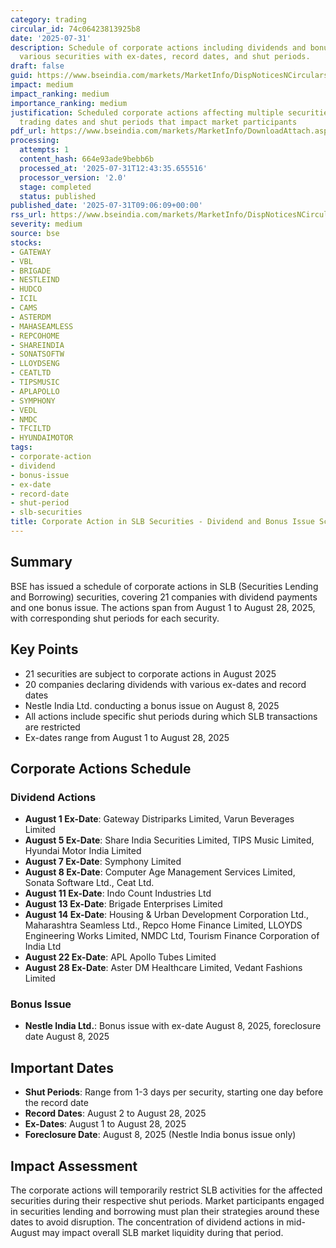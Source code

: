 ```yaml
---
category: trading
circular_id: 74c06423813925b8
date: '2025-07-31'
description: Schedule of corporate actions including dividends and bonus issues for
  various securities with ex-dates, record dates, and shut periods.
draft: false
guid: https://www.bseindia.com/markets/MarketInfo/DispNoticesNCirculars.aspx?Noticeid={75BDE0A8-AB25-4639-8186-266108C06C2E}&noticeno=20250731-10&dt=07/31/2025&icount=10&totcount=16&flag=0
impact: medium
impact_ranking: medium
importance_ranking: medium
justification: Scheduled corporate actions affecting multiple securities with specific
  trading dates and shut periods that impact market participants
pdf_url: https://www.bseindia.com/markets/MarketInfo/DownloadAttach.aspx?id=20250731-10&attachedId=a33c10dd-ae4a-4737-a2d2-f788cdf99e6f
processing:
  attempts: 1
  content_hash: 664e93ade9bebb6b
  processed_at: '2025-07-31T12:43:35.655516'
  processor_version: '2.0'
  stage: completed
  status: published
published_date: '2025-07-31T09:06:09+00:00'
rss_url: https://www.bseindia.com/markets/MarketInfo/DispNoticesNCirculars.aspx?Noticeid={75BDE0A8-AB25-4639-8186-266108C06C2E}&noticeno=20250731-10&dt=07/31/2025&icount=10&totcount=16&flag=0
severity: medium
source: bse
stocks:
- GATEWAY
- VBL
- BRIGADE
- NESTLEIND
- HUDCO
- ICIL
- CAMS
- ASTERDM
- MAHASEAMLESS
- REPCOHOME
- SHAREINDIA
- SONATSOFTW
- LLOYDSENG
- CEATLTD
- TIPSMUSIC
- APLAPOLLO
- SYMPHONY
- VEDL
- NMDC
- TFCILTD
- HYUNDAIMOTOR
tags:
- corporate-action
- dividend
- bonus-issue
- ex-date
- record-date
- shut-period
- slb-securities
title: Corporate Action in SLB Securities - Dividend and Bonus Issue Schedule
---
```


## Summary

BSE has issued a schedule of corporate actions in SLB (Securities Lending and Borrowing) securities, covering 21 companies with dividend payments and one bonus issue. The actions span from August 1 to August 28, 2025, with corresponding shut periods for each security.

## Key Points

- 21 securities are subject to corporate actions in August 2025
- 20 companies declaring dividends with various ex-dates and record dates
- Nestle India Ltd. conducting a bonus issue on August 8, 2025
- All actions include specific shut periods during which SLB transactions are restricted
- Ex-dates range from August 1 to August 28, 2025

## Corporate Actions Schedule

### Dividend Actions
- **August 1 Ex-Date**: Gateway Distriparks Limited, Varun Beverages Limited
- **August 5 Ex-Date**: Share India Securities Limited, TIPS Music Limited, Hyundai Motor India Limited
- **August 7 Ex-Date**: Symphony Limited
- **August 8 Ex-Date**: Computer Age Management Services Limited, Sonata Software Ltd., Ceat Ltd.
- **August 11 Ex-Date**: Indo Count Industries Ltd
- **August 13 Ex-Date**: Brigade Enterprises Limited
- **August 14 Ex-Date**: Housing & Urban Development Corporation Ltd., Maharashtra Seamless Ltd., Repco Home Finance Limited, LLOYDS Engineering Works Limited, NMDC Ltd, Tourism Finance Corporation of India Ltd
- **August 22 Ex-Date**: APL Apollo Tubes Limited
- **August 28 Ex-Date**: Aster DM Healthcare Limited, Vedant Fashions Limited

### Bonus Issue
- **Nestle India Ltd.**: Bonus issue with ex-date August 8, 2025, foreclosure date August 8, 2025

## Important Dates

- **Shut Periods**: Range from 1-3 days per security, starting one day before the record date
- **Record Dates**: August 2 to August 28, 2025
- **Ex-Dates**: August 1 to August 28, 2025
- **Foreclosure Date**: August 8, 2025 (Nestle India bonus issue only)

## Impact Assessment

The corporate actions will temporarily restrict SLB activities for the affected securities during their respective shut periods. Market participants engaged in securities lending and borrowing must plan their strategies around these dates to avoid disruption. The concentration of dividend actions in mid-August may impact overall SLB market liquidity during that period.
